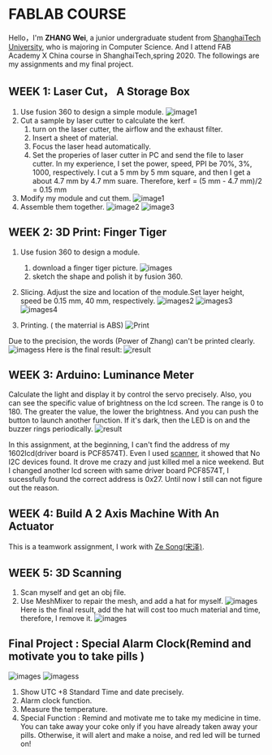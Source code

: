 # FABLAB COURSE
Hello，I'm **ZHANG Wei**, a junior undergraduate student from [ShanghaiTech University](http://www.shanghaitech.edu.cn/), who is majoring in Computer Science. And I attend FAB Academy X China course in ShanghaiTech,spring 2020. The followings are my assignments and my final project.

## WEEK 1: Laser Cut， A Storage Box

1. Use fusion 360 to design a simple module.
   ![image1](hw1/hw1.png)
2. Cut a sample  by laser cutter to calculate the kerf.
   1. turn on the laser cutter, the airflow and the exhaust filter.
   2. Insert a sheet of material.
   3. Focus the laser head automatically.
   4. Set the properies of laser cutter in PC and send the file to laser cutter. In my experience, I set the power, speed, PPI be 70%, 3%, 1000, respectively.
I cut a 5 mm by 5 mm square, and then I get a about 4.7 mm by 4.7 mm suare. Therefore, kerf = (5 mm - 4.7 mm)/2 = 0.15 mm
3. Modify my module and cut them.
   ![image1](hw1/1.JPG)
4. Assemble them together.
   ![image2](hw1/2.JPG)
   ![image3](hw1/3.JPG)


## WEEK 2: 3D Print: Finger Tiger
1. Use fusion 360 to design a module.
   1. download a finger tiger picture.
      ![images](hw2/手纸虎.jpg)
   2. sketch the shape and polish it by fusion 360.
    
2. Slicing.
   Adjust the size and location of the module.Set layer height, speed be 0.15 mm, 40 mm, respectively. 
   ![images2](hw2/1.png)
   ![images3](hw2/2.png)
   ![images4](hw2/3.png)
3. Printing. ( the materrial is ABS)
   ![Print](hw2/4.JPG)
   
Due to the precision, the words (Power of Zhang) can't be printed clearly.
![imagess](hw2/5.JPG)
Here is the final result: 
![result](hw2/6.JPG)
   
   
## WEEK 3: Arduino: Luminance Meter   
 Calculate the light and display it by control the servo precisely.
 Also, you can see the specific value of brightness on the lcd screen.
 The range is 0 to 180. The greater the value, the lower the brightness.
 And you can push the button to launch another function.
 If it's dark, then the LED is on and the buzzer rings periodically.
 ![result](hw3/1.JPG)
 
 In this assignment, at the beginning, I can't find the address of my 1602lcd(driver board is PCF8574T). Even I used [scanner](hw3/scanner.ino), it showed that No I2C devices found. It drove me crazy and just killed meI a nice weekend. But I changed another lcd screen with same driver board PCF8574T, I sucessfully found the correct address is 0x27. Until now I still  can not figure out the reason.      
 
   
## WEEK 4: Build A 2 Axis Machine With An Actuator
This is a teamwork assignment, I work with [Ze Song(宋泽)](https://github.com/Kagamine-Rin/Fablab-Course-Shanghaitech).

## WEEK 5: 3D Scanning 
1. Scan myself and get an obj file.
2. Use MeshMixer to repair the mesh, and add a hat for myself.
   ![images](hw5/1.png)
Here is the final result, add the hat will cost too much material and time, therefore, I remove it.
   ![images](hw5/2.JPG)
   
## Final Project : Special Alarm Clock(Remind and motivate you to take pills )
   ![images](project/1.png)
   ![imagess](project/1.JPG) 
1. Show UTC +8 Standard Time and date precisely.
2. Alarm clock function.
3. Measure the temperature.
4. Special Function : Remind and motivate me to take my medicine in time. You can  take away your coke only if you have already taken away your pills. Otherwise, it will alert and make a noise, and red led will be turned on!  

   
   
   
   
